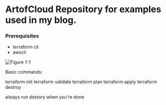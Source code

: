 # ArtofCloud Repository for examples used in my blog.

###  Prerequisites
- terraform cli
- awscli


![Figure 1-1](https://www.memecreator.org/static/images/memes/5277332.jpg "meme")


Basic commands:

terraform init
terraform validate
terraform plan
terraform apply
terraform destroy


always run destory when you're done

